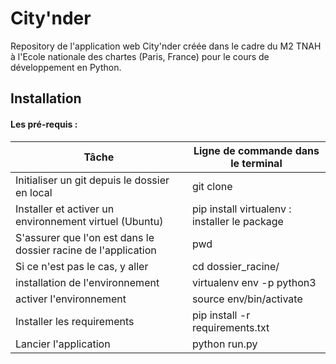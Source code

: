 # City'nder
Repository de l'application web City'nder créée dans le cadre du M2 TNAH à l'Ecole nationale des chartes (Paris, France) pour le cours de développement en Python. 

## Installation 
#### Les pré-requis : 

| Tâche                                                         | Ligne de commande dans le terminal           |
|---------------------------------------------------------------|----------------------------------------------|
|Initialiser un git depuis le dossier en local                  |git clone                                     |
|Installer et activer un environnement virtuel (Ubuntu)         |pip install virtualenv : installer le package |
|S'assurer que l'on est dans le dossier racine de l'application | pwd                                          |
|Si ce n'est pas le cas, y aller                                |cd dossier_racine/                            |
|installation de l'environnement                                | virtualenv env -p python3                    |
|activer l'environnement                                        | source env/bin/activate                      |
|Installer les requirements                                     |pip install -r requirements.txt               |
|Lancier l'application                                          | python run.py                                |

